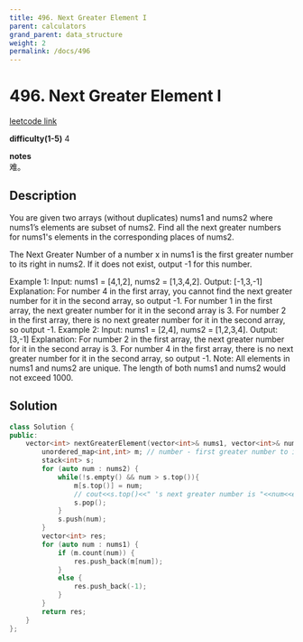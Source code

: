 ```yaml
---
title: 496. Next Greater Element I
parent: calculators
grand_parent: data_structure
weight: 2
permalink: /docs/496
---
```

# 496. Next Greater Element I
[leetcode link](https://leetcode.com/problems/next-greater-element-i/)

**difficulty(1-5)** 
4

**notes**   
难。

## Description
You are given two arrays (without duplicates) nums1 and nums2 where nums1’s elements are subset of nums2. Find all the next greater numbers for nums1's elements in the corresponding places of nums2.

The Next Greater Number of a number x in nums1 is the first greater number to its right in nums2. If it does not exist, output -1 for this number.

Example 1:
Input: nums1 = [4,1,2], nums2 = [1,3,4,2].
Output: [-1,3,-1]
Explanation:
    For number 4 in the first array, you cannot find the next greater number for it in the second array, so output -1.
    For number 1 in the first array, the next greater number for it in the second array is 3.
    For number 2 in the first array, there is no next greater number for it in the second array, so output -1.
Example 2:
Input: nums1 = [2,4], nums2 = [1,2,3,4].
Output: [3,-1]
Explanation:
    For number 2 in the first array, the next greater number for it in the second array is 3.
    For number 4 in the first array, there is no next greater number for it in the second array, so output -1.
Note:
All elements in nums1 and nums2 are unique.
The length of both nums1 and nums2 would not exceed 1000.

## Solution
```c++
class Solution {
public:
    vector<int> nextGreaterElement(vector<int>& nums1, vector<int>& nums2) {
        unordered_map<int,int> m; // number - first greater number to its right side.
        stack<int> s;
        for (auto num : nums2) {
            while(!s.empty() && num > s.top()){
                m[s.top()] = num;
                // cout<<s.top()<<" 's next greater number is "<<num<<endl;
                s.pop();
            }
            s.push(num);
        }
        vector<int> res;
        for (auto num : nums1) {
            if (m.count(num)) {
                res.push_back(m[num]);
            }
            else {
                res.push_back(-1);
            }
        }
        return res;        
    }
};
```